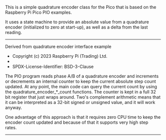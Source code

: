 This is a simple quadrature encoder class for the Pico that is based on the Raspberry Pi Pico PIO examples.

It uses a state machine to provide an absolute value from a quadrature encoder (initialized to zero at start-up), 
as well as a delta from the last reading.

---------------------------------------------------------------------------

Derived from quadrature encoder interface example

 * Copyright (c) 2023 Raspberry Pi (Trading) Ltd.
 *
 * SPDX-License-Identifier: BSD-3-Clause

 The PIO program reads phase A/B of a quadrature encoder and increments or
 decrements an internal counter to keep the current absolute step count
 updated. At any point, the main code can query the current count by using
 the quadrature_encoder_*_count functions. The counter is kept in a full
 32 bit register that just wraps around. Two's complement arithmetic means
 that it can be interpreted as a 32-bit signed or unsigned value, and it will
 work anyway.

 One advantage of this approach is that it requires zero CPU time to keep the
 encoder count updated and because of that it supports very high step rates.

 ----------------------------------------------------------------------------